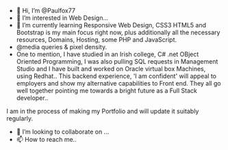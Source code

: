 - 👋 Hi, I’m @Paulfox77
- 👀 I’m interested in Web Design...
- 🌱 I’m currently learning Responsive Web Design, CSS3 HTML5 and Bootstrap is my main focus right now, plus additionally all the necessary resources, Domains, Hosting, some PHP and JavaScript. 
-  @media queries & pixel density.
-  One to mention, I have studied in an Irish college, C# .net OBject Oriented Programming, I was also pulling SQL requests in Management Studio and I have built and worked on Oracle virtual box Machines, using Redhat..  This backend experience, 'I am confident' will appeal to employers and show my alternative capabilities to Front end. They all go well together pointing me towards a bright future as a Full Stack developer.. 

I am in the process of making my Portfolio and will update it suitably regularly. 
- 💞️ I’m looking to collaborate on ...
- 📫 How to reach me..

<!---
Paulfox77/Paulfox77 is a ✨ special ✨ repository because its `README.md` (this file) appears on your GitHub profile.
You can click the Preview link to take a look at your changes.
--->
